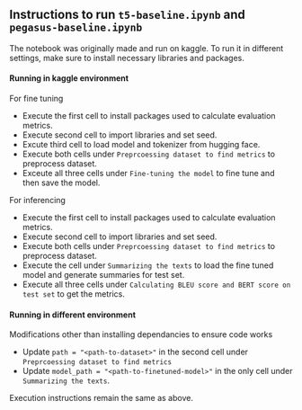 ## Instructions to run `t5-baseline.ipynb` and `pegasus-baseline.ipynb`
The notebook was originally made and run on kaggle. To run it in different settings, make sure to install necessary libraries and packages.

#### Running in kaggle environment
For fine tuning
- Execute the first cell to install packages used to calculate evaluation metrics.
- Execute second cell to import libraries and set seed.
- Excute third cell to load model and tokenizer from hugging face.
- Execute both cells under `Preprcoessing dataset to find metrics` to preprocess dataset.
- Exceute all three cells under `Fine-tuning the model` to fine tune and then save the model.

For inferencing
- Execute the first cell to install packages used to calculate evaluation metrics.
- Execute second cell to import libraries and set seed.
- Execute both cells under `Preprcoessing dataset to find metrics` to preprocess dataset.
- Execute the cell under `Summarizing the texts` to load the fine tuned model and generate summaries for test set.
- Execute all three cells under `Calculating BLEU score and BERT score on test set` to get the metrics.


#### Running in different environment
Modifications other than installing dependancies to ensure code works
- Update `path = "<path-to-dataset>"` in the second cell under `Preprcoessing dataset to find metrics`
- Update `model_path = "<path-to-finetuned-model>"` in the only cell under `Summarizing the texts`.

Execution instructions remain the same as above.